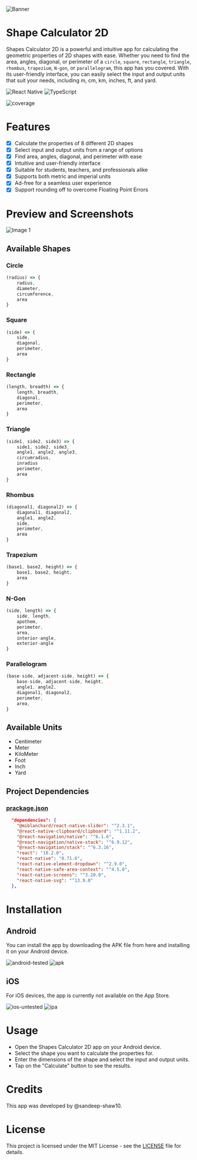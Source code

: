 ![Banner](./static/Banner.png)

# Shape Calculator 2D

Shapes Calculator 2D is a powerful and intuitive app for calculating the geometric properties of 2D shapes with ease. Whether you need to find the area, angles, diagonal, or perimeter of a `circle`, `square`, `rectangle`, `triangle`, `rhombus`, `trapezium`, `N-gon`, or `parallelogram`, this app has you covered. With its user-friendly interface, you can easily select the input and output units that suit your needs, including m, cm, km, inches, ft, and yard.

![React Native](https://img.shields.io/badge/React_Native-20232A?style=for-the-badge&logo=react&logoColor=61DAFB)
![TypeScript](https://img.shields.io/badge/TypeScript-007ACC?style=for-the-badge&logo=typescript&logoColor=white)

![coverage](https://img.shields.io/badge/version-0.0.1-cyan)

# Features
- [x] Calculate the properties of 8 different 2D shapes
- [x] Select input and output units from a range of options
- [x] Find area, angles, diagonal, and perimeter with ease
- [x] Intuitive and user-friendly interface
- [x] Suitable for students, teachers, and professionals alike
- [x] Supports both metric and imperial units
- [x] Ad-free for a seamless user experience
- [x] Support rounding off to overcome Floating Point Errors

# Preview and Screenshots
![Image 1](./static/demo.gif)

## Available Shapes

### Circle

```jsx
(radius) => {
    radius,
    diameter,
    circumference,
    area
}
```

### Square

```jsx
(side) => {
    side,
    diagonal,
    perimeter,
    area
}
```

### Rectangle

```jsx
(length, breadth) => {
    length, breadth,
    diagonal,
    perimeter,
    area
}
```

### Triangle

```jsx
(side1, side2, side3) => {
    side1, side2, side3,
    angle1, angle2, angle3,
    circumradius,
    inradius
    perimeter,
    area
}
```

### Rhombus

```jsx
(diagonal1, diagonal2) => {
    diagonal1, diagonal2,
    angle1, angle2,
    side,
    perimeter,
    area
}
```

### Trapezium

```jsx
(base1, base2, height) => {
    base1, base2, height,
    area
}
```

### N-Gon

```jsx
(side, length) => {
    side, length,
    apothem,
    perimeter,
    area,
    interior-angle,
    exterior-angle
}
```

### Parallelogram

```jsx
(base-side, adjacent-side, height) => {
    base-side, adjacent-side, height,
    angle1, angle2,
    diagonal1, diagonal2,
    perimeter,
    area,
}
```

## Available Units
- Centimeter
- Meter
- KiloMeter
- Foot
- Inch
- Yard

## Project Dependencies

### [prackage.json](./package.json)

```json
  "dependencies": {
    "@miblanchard/react-native-slider": "^2.3.1",
    "@react-native-clipboard/clipboard": "^1.11.2",
    "@react-navigation/native": "^6.1.6",
    "@react-navigation/native-stack": "^6.9.12",
    "@react-navigation/stack": "^6.3.16",
    "react": "18.2.0",
    "react-native": "0.71.6",
    "react-native-element-dropdown": "^2.9.0",
    "react-native-safe-area-context": "^4.5.0",
    "react-native-screens": "^3.20.0",
    "react-native-svg": "^13.9.0"
  },
```


# Installation

## Android
You can install the app by downloading the APK file from here and installing it on your Android device. 

![android-tested](https://img.shields.io/badge/tested-✔️-green)
![apk](https://img.shields.io/badge/apk-Coming%20Soon-082f49)

## iOS
For iOS devices, the app is currently not available on the App Store.

![ios-untested](https://img.shields.io/badge/tested-X-red)
![ipa](https://img.shields.io/badge/ipk-Unavailable-082f49)

# Usage
- Open the Shapes Calculator 2D app on your Android device.
- Select the shape you want to calculate the properties for.
- Enter the dimensions of the shape and select the input and output units.
- Tap on the "Calculate" button to see the results.

# Credits
This app was developed by @sandeep-shaw10.

# License
This project is licensed under the MIT License - see the [LICENSE](./LICENSE) file for details.